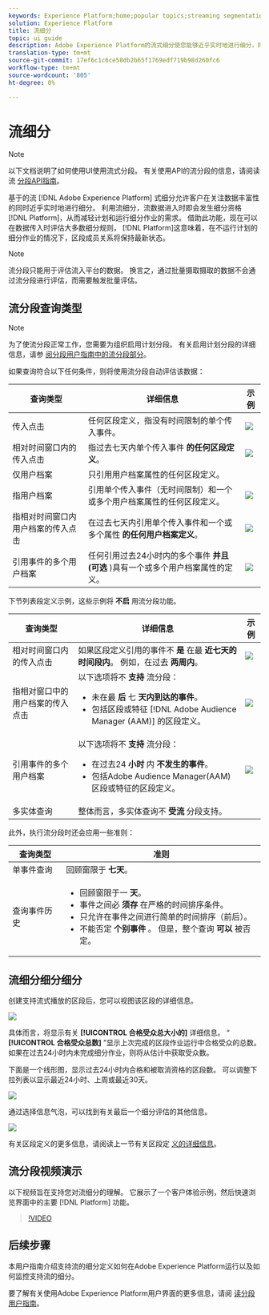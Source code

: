 ```yaml
---
keywords: Experience Platform;home;popular topics;streaming segmentation;Segmentation;Segmentation Service;segmentation service;ui guide;
solution: Experience Platform
title: 流细分
topic: ui guide
description: Adobe Experience Platform的流式细分使您能够近乎实时地进行细分，同时专注于数据的丰富性。 利用流细分，当数据进入平台时，现在会发生细分资格，从而减轻计划和运行细分作业的需求。 借助此功能，现在可以在数据传入平台时评估大多数细分规则，这意味着，在不运行计划的细分作业的情况下，细分成员资格将保持最新。
translation-type: tm+mt
source-git-commit: 17ef6c1c6ce58db2b65f1769edf719b98d260fc6
workflow-type: tm+mt
source-wordcount: '805'
ht-degree: 0%

---
```



# 流细分

>[!NOTE]
>
>以下文档说明了如何使用UI使用流式分段。 有关使用API的流分段的信息，请阅读流 [分段API指南](../api/streaming-segmentation.md)。

基于的流 [!DNL Adobe Experience Platform] 式细分允许客户在关注数据丰富性的同时近乎实时地进行细分。 利用流细分，流数据进入时即会发生细分资格 [!DNL Platform]，从而减轻计划和运行细分作业的需求。 借助此功能，现在可以在数据传入时评估大多数细分规则， [!DNL Platform]这意味着，在不运行计划的细分作业的情况下，区段成员关系将保持最新状态。

>[!NOTE]
>
>流分段只能用于评估流入平台的数据。 换言之，通过批量摄取摄取的数据不会通过流分段进行评估，而需要触发批量评估。

## 流分段查询类型

>[!NOTE]
>
>为了使流分段正常工作，您需要为组织启用计划分段。 有关启用计划分段的详细信息，请参 [阅分段用户指南中的流分段部分](./overview.md#scheduled-segmentation)。

如果查询符合以下任何条件，则将使用流分段自动评估该数据：

| 查询类型 | 详细信息 | 示例 |
| ---------- | ------- | ------- |
| 传入点击 | 任何区段定义，指没有时间限制的单个传入事件。 | ![](../images/ui/streaming-segmentation/incoming-hit.png) |
| 相对时间窗口内的传入点击 | 指过去七天内单个传入事件 **的任何区段定义**。 | ![](../images/ui/streaming-segmentation/relative-hit-success.png) |
| 仅用户档案 | 只引用用户档案属性的任何区段定义。 |  |
| 指用户档案 | 引用单个传入事件（无时间限制）和一个或多个用户档案属性的任何区段定义。 | ![](../images/ui/streaming-segmentation/profile-hit.png) |
| 指相对时间窗口内用户档案的传入点击 | 在过去七天内引用单个传入事件和一个或多个属性 **的任何用户档案定义**。 | ![](../images/ui/streaming-segmentation/profile-relative-success.png) |
| 引用事件的多个用户档案 | 任何引用过去24小时内的多个事件 **并且(可选** )具有一个或多个用户档案属性的定义。 | ![](../images/ui/streaming-segmentation/event-history-success.png) |

下节列表段定义示例，这些示例将 **不启** 用流分段功能。

| 查询类型 | 详细信息 | 示例 |
| ---------- | ------- | ------- |
| 相对时间窗口内的传入点击 | 如果区段定义引用的事件不 **是** 在最 **近七天的时间段内**。 例如，在过去 **两周内**。 | ![](../images/ui/streaming-segmentation/relative-hit-failure.png) |
| 指相对窗口中的用户档案的传入点击 | 以下选项将不 **支持** 流分段：<ul><li>未在最 **后** 七 **天内到达的事件**。</li><li>包括区段或特征 [!DNL Adobe Audience Manager (AAM)] 的区段定义。</li></ul> | ![](../images/ui/streaming-segmentation/profile-relative-failure.png) |
| 引用事件的多个用户档案 | 以下选项将不 **支持** 流分段：<ul><li>在过去24 **小时** 内 **不发生的事件**。</li><li>包括Adobe Audience Manager(AAM)区段或特征的区段定义。</li></ul> | ![](../images/ui/streaming-segmentation/event-history-failure.png) |
| 多实体查询 | 整体而言，多实体查询不 **受流** 分段支持。 |  |

此外，执行流分段时还会应用一些准则：

| 查询类型 | 准则 |
| ---------- | -------- |
| 单事件查询 | 回顾窗限于 **七天**。 |
| 查询事件历史 | <ul><li>回顾窗限于一 **天**。</li><li>事件之间必 **须存** 在严格的时间排序条件。</li><li>只允许在事件之间进行简单的时间排序（前后）。</li><li>不能否定 **个别事件** 。 但是，整个查询 **可以** 被否定。</li></ul> |

## 流细分细分细分

创建支持流式播放的区段后，您可以视图该区段的详细信息。

![](../images/ui/streaming-segmentation/monitoring-streaming-segment.png)

具体而言，将显示有关 **[!UICONTROL 合格受众总大小的]** 详细信息。 “ **[!UICONTROL 合格受众总数]** ”显示上次完成的区段作业运行中合格受众的总数。 如果在过去24小时内未完成细分作业，则将从估计中获取受众数。

下面是一个线形图，显示过去24小时内合格和被取消资格的区段数。 可以调整下拉列表以显示最近24小时、上周或最近30天。

![](../images/ui/streaming-segmentation/monitoring-streaming-segment-graph.png)

通过选择信息气泡，可以找到有关最后一个细分评估的其他信息。

![](../images/ui/streaming-segmentation/info-bubble.png)

有关区段定义的更多信息，请阅读上一节有关区段定 [义的详细信息](#segment-details)。

## 流分段视频演示

以下视频旨在支持您对流细分的理解。 它展示了一个客户体验示例，然后快速浏览界面中的主要 [!DNL Platform] 功能。

>[!VIDEO](https://video.tv.adobe.com/v/36184?quality=12&learn=on)

## 后续步骤

本用户指南介绍支持流的细分定义如何在Adobe Experience Platform运行以及如何监控支持流的细分。

要了解有关使用Adobe Experience Platform用户界面的更多信息，请阅 [读分段用户指南](./overview.md)。